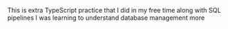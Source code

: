 This is extra TypeScript practice that I did in my free time along with SQL pipelines I was learning to understand database management more
